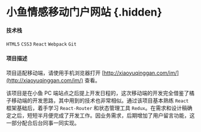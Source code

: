 # 小鱼情感移动门户网站 {.hidden}

#### 技术栈

`HTML5` `CSS3` `React` `Webpack` `Git`

#### 项目描述

项目适配移动端，请使用手机浏览器打开 [http://xiaoyuqinggan.com/im/](http://xiaoyuqinggan.com/im/) 查看。

该项目是在小鱼 PC 端站点之后提上开发日程的，这次移动端的开发完全借鉴了橘子移动端的开发思路，其中用到的技术也非常相似。通过该项目基本熟练 `React` 框架基础后，着手学习 `React-Router` 和状态管理工具 `Redux`。在需求和设计稿确定之后，短短半月便完成了开发工作。因业务需求，后期增加了用户留言功能，这一部分配合后台同事一同实现。

